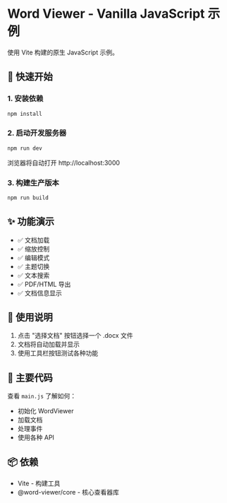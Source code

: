 # Word Viewer - Vanilla JavaScript 示例

使用 Vite 构建的原生 JavaScript 示例。

## 🚀 快速开始

### 1. 安装依赖

```bash
npm install
```

### 2. 启动开发服务器

```bash
npm run dev
```

浏览器将自动打开 http://localhost:3000

### 3. 构建生产版本

```bash
npm run build
```

## ✨ 功能演示

- ✅ 文档加载
- ✅ 缩放控制
- ✅ 编辑模式
- ✅ 主题切换
- ✅ 文本搜索
- ✅ PDF/HTML 导出
- ✅ 文档信息显示

## 📝 使用说明

1. 点击 "选择文档" 按钮选择一个 .docx 文件
2. 文档将自动加载并显示
3. 使用工具栏按钮测试各种功能

## 🎯 主要代码

查看 `main.js` 了解如何：
- 初始化 WordViewer
- 加载文档
- 处理事件
- 使用各种 API

## 📦 依赖

- Vite - 构建工具
- @word-viewer/core - 核心查看器库

